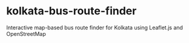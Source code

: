 # kolkata-bus-route-finder
Interactive map-based bus route finder for Kolkata using Leaflet.js and OpenStreetMap
